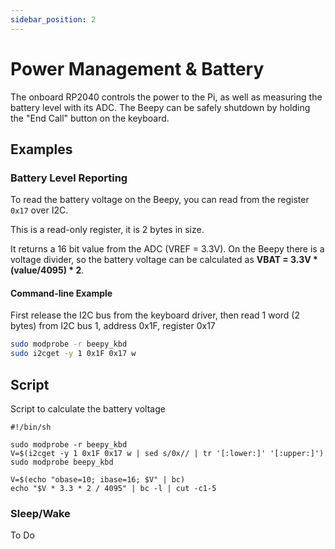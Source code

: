 ```yaml
---
sidebar_position: 2
---
```


# Power Management & Battery

The onboard RP2040 controls the power to the Pi, as well as measuring the battery level with its ADC. The Beepy can be safely shutdown by holding the "End Call" button on the keyboard.

## Examples

### Battery Level Reporting

To read the battery voltage on the Beepy, you can read from the register `0x17` over I2C.

This is a read-only register, it is 2 bytes in size.

It returns a 16 bit value from the ADC (VREF = 3.3V). On the Beepy there is a voltage divider, so the battery voltage can be calculated as **VBAT = 3.3V \* (value/4095) \* 2**.

#### Command-line Example
First release the I2C bus from the keyboard driver, then read 1 word (2 bytes) from I2C bus 1, address 0x1F, register 0x17
```bash
sudo modprobe -r beepy_kbd
sudo i2cget -y 1 0x1F 0x17 w
```

## Script
Script to calculate the battery voltage
```
#!/bin/sh

sudo modprobe -r beepy_kbd
V=$(i2cget -y 1 0x1F 0x17 w | sed s/0x// | tr '[:lower:]' '[:upper:]')
sudo modprobe beepy_kbd

V=$(echo "obase=10; ibase=16; $V" | bc)
echo "$V * 3.3 * 2 / 4095" | bc -l | cut -c1-5
```

### Sleep/Wake

To Do
